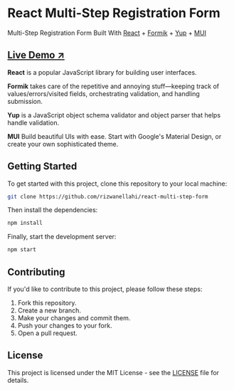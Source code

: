 # React Multi-Step Registration Form

Multi-Step Registration Form Built With [React](https://react.dev/) + [Formik](https://formik.org/) + [Yup](https://github.com/jquense/yup) + [MUI](https://mui.com/)

## [Live Demo ↗️](https://react-multi-step-formik.vercel.app/)

**React** is a popular JavaScript library for building user interfaces.

**Formik** takes care of the repetitive and annoying stuff—keeping track of values/errors/visited fields, orchestrating validation, and handling submission.

**Yup** is a JavaScript object schema validator and object parser that helps handle validation.

**MUI** Build beautiful UIs with ease. Start with Google's Material Design, or create your own sophisticated theme.

## Getting Started

To get started with this project, clone this repository to your local machine:

```bash
git clone https://github.com/rizwanellahi/react-multi-step-form
```

Then install the dependencies:

```bash
npm install
```

Finally, start the development server:

```bash
npm start
```

## Contributing

If you'd like to contribute to this project, please follow these steps:

1. Fork this repository.
2. Create a new branch.
3. Make your changes and commit them.
4. Push your changes to your fork.
5. Open a pull request.

## License

This project is licensed under the MIT License - see the [LICENSE](LICENSE) file for details.
